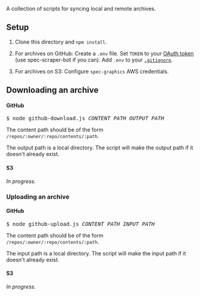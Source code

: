 A collection of scripts for syncing local and remote archives.

## Setup

1. Clone this directory and `npm install`.

2. For archives on GitHub: Create a `.env` file. Set `TOKEN` to your [OAuth token](https://help.github.com/articles/creating-an-access-token-for-command-line-use) (use spec-scraper-bot if you can). Add `.env` to your [`.gitignore`](https://guide.freecodecamp.org/git/gitignore/).

3. For archives on S3: Configure `spec-graphics` AWS credentials.

## Downloading an archive

#### GitHub

<pre>
$ node github-download.js <var>CONTENT_PATH</var> <var>OUTPUT_PATH</var>
</pre>

The content path should be of the form `/repos/:owner/:repo/contents/:path`.

The output path is a local directory. The script will make the output path if it doesn't already exist.

#### S3

_In progress._

### Uploading an archive

#### GitHub

<pre>
$ node github-upload.js <var>CONTENT_PATH</var> <var>INPUT_PATH</var>
</pre>

The content path should be of the form `/repos/:owner/:repo/contents/:path`.

The input path is a local directory. The script will make the input path if it doesn't already exist.

#### S3

_In progress._
